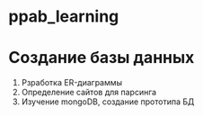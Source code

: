 # ppab_learning

# Создание базы данных

1. Рзработка ER-диаграммы
2. Определение сайтов для парсинга
3. Изучение mongoDB, создание прототипа БД
